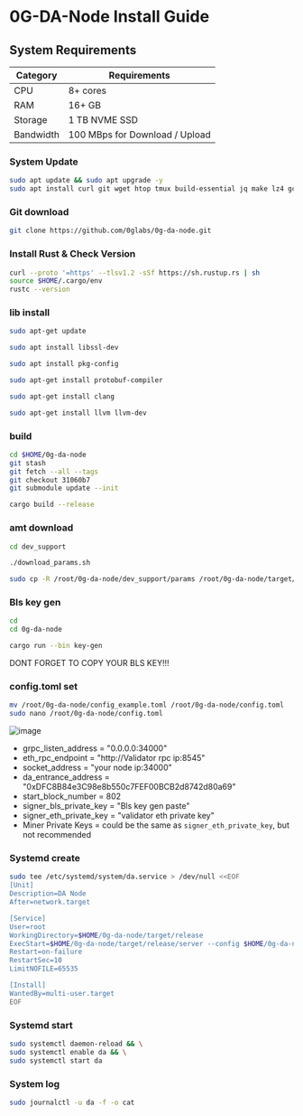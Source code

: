 # 0G-DA-Node Install Guide

## System Requirements
| Category | Requirements |
| ------------ | ------------ |
| CPU | 8+ cores |
| RAM | 16+ GB |
| Storage | 1 TB NVME SSD |
| Bandwidth | 100 MBps for Download / Upload |

### System Update
```bash
sudo apt update && sudo apt upgrade -y
sudo apt install curl git wget htop tmux build-essential jq make lz4 gcc unzip -y
```
### Git download
```bash
git clone https://github.com/0glabs/0g-da-node.git
```
### Install Rust & Check Version
```bash
curl --proto '=https' --tlsv1.2 -sSf https://sh.rustup.rs | sh
source $HOME/.cargo/env
rustc --version
```
### lib install
```bash
sudo apt-get update
```
```bash
sudo apt install libssl-dev
```
```bash
sudo apt install pkg-config
```
```bash
sudo apt-get install protobuf-compiler
```
```bash
sudo apt-get install clang
```
```bash
sudo apt-get install llvm llvm-dev
```

### build
```bash
cd $HOME/0g-da-node
git stash
git fetch --all --tags
git checkout 31060b7 
git submodule update --init
```
```bash
cargo build --release
```
### amt download
```bash
cd dev_support
```
```bash
./download_params.sh
```
```bash
sudo cp -R /root/0g-da-node/dev_support/params /root/0g-da-node/target/release
```
### Bls key gen
```bash
cd
cd 0g-da-node
```
```bash
cargo run --bin key-gen
```
<change input>
DONT FORGET TO COPY YOUR BLS KEY!!!
 
### config.toml set
```bash
mv /root/0g-da-node/config_example.toml /root/0g-da-node/config.toml
sudo nano /root/0g-da-node/config.toml
```
![image](https://github.com/user-attachments/assets/56e587af-f62e-4a8d-bb5b-3ff879888bc5)

- grpc_listen_address = "0.0.0.0:34000" 
- eth_rpc_endpoint = "http://Validator rpc ip:8545" 
- socket_address = "your node ip:34000" 
- da_entrance_address = "0xDFC8B84e3C98e8b550c7FEF00BCB2d8742d80a69" 
- start_block_number = 802 
- signer_bls_private_key = "Bls key gen paste" 
- signer_eth_private_key = "validator eth private key"
- Miner Private Keys = could be the same as `signer_eth_private_key`, but not recommended

### Systemd create
```bash
sudo tee /etc/systemd/system/da.service > /dev/null <<EOF
[Unit]
Description=DA Node
After=network.target

[Service]
User=root
WorkingDirectory=$HOME/0g-da-node/target/release
ExecStart=$HOME/0g-da-node/target/release/server --config $HOME/0g-da-node/config.toml
Restart=on-failure
RestartSec=10
LimitNOFILE=65535

[Install]
WantedBy=multi-user.target
EOF
```
### Systemd start
```bash
sudo systemctl daemon-reload && \
sudo systemctl enable da && \
sudo systemctl start da
```
### System log
```bash
sudo journalctl -u da -f -o cat
```

 
